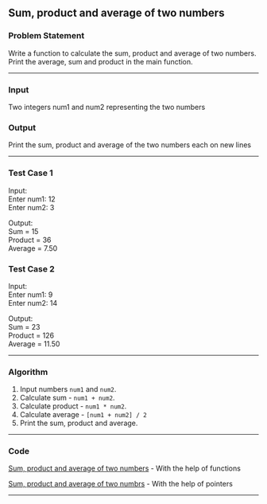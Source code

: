 ## Sum, product and average of two numbers

### Problem Statement
Write a function to calculate the sum, product and average of two numbers. Print the average, sum and product in the main function.

---

### Input
Two integers num1 and num2 representing the two numbers

### Output 
Print the sum, product and average of the two numbers each on new lines

---

### Test Case 1
Input: <br>
Enter num1: 12 <br>
Enter num2: 3 <br>

Output: <br>
Sum = 15 <br>
Product = 36 <br>
Average = 7.50 <br>

### Test Case 2
Input: <br>
Enter num1: 9 <br>
Enter num2: 14 <br>

Output: <br>
Sum = 23 <br>
Product = 126 <br>
Average = 11.50 <br>

---

### Algorithm 
1. Input numbers `num1` and `num2`.
2. Calculate sum - `num1 + num2`.
3. Calculate product - `num1 * num2`.
4. Calculate average - `[num1 + num2] / 2`
5. Print the sum, product and average.

---

### Code

[Sum, product and average of two numbers](sum_product_average.c) - With the help of functions

[Sum, product and average of two numbrs](sum_product_average_using_pointers.c) - With the help of pointers

---